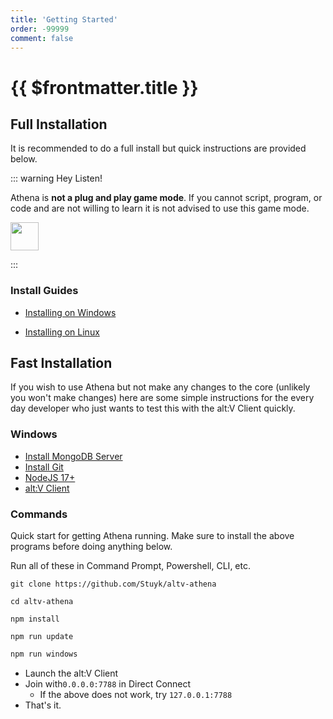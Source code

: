 ```yaml
---
title: 'Getting Started'
order: -99999
comment: false
---
```


# {{ $frontmatter.title }}



## Full Installation

It is recommended to do a full install but quick instructions are provided below.

::: warning Hey Listen!

Athena is **not a plug and play game mode**. If you cannot script, program, or code and are not willing to learn it is not advised to use this game mode.

<img src="https://i.imgur.com/0dA965J.png" width="45" />

:::

### Install Guides

* [Installing on Windows](./installing-on-windows.md)

* [Installing on Linux](./installing-on-linux.md)

## Fast Installation

If you wish to use Athena but not make any changes to the core (unlikely you won't make changes) here are some simple instructions for the every day developer who just wants to test this with the alt:V Client quickly.

### Windows

* [Install MongoDB Server](https://www.mongodb.com/try/download/community)
* [Install Git](https://git-scm.com/downloads)
* [NodeJS 17+](https://nodejs.org/en/download/)
* [alt:V Client](https://altv.mp/)

### Commands

Quick start for getting Athena running. Make sure to install the above programs before doing anything below.

Run all of these in Command Prompt, Powershell, CLI, etc.

```
git clone https://github.com/Stuyk/altv-athena
```

```
cd altv-athena
```

```
npm install
```

```
npm run update
```

```ts
npm run windows
```

* Launch the alt:V Client
* Join with`0.0.0.0:7788` in Direct Connect
  * If the above does not work, try `127.0.0.1:7788`
* That's it.
